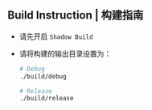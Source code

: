 ## Build Instruction | 构建指南

* 请先开启 `Shadow Build`

* 请将构建的输出目录设置为：

  ```bash
  # Debug
  ./build/debug
  
  # Release
  ./build/release
  ```